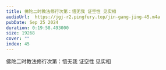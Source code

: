 ```yaml
---
title: 佛陀二时教法修行次第：悟无我 证空性 见实相
audioUrl:  https://jgj-r2.pingfury.top/jin-gang-jing-45.m4a
pubDate: Sep 25 2024
duration: 0:19:58.493000
size: 19268
cover: ""
index: 45
---
```

佛陀二时教法修行次第：悟无我 证空性 见实相